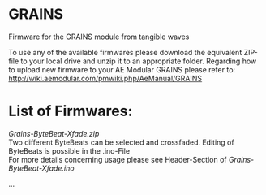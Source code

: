 # GRAINS
Firmware for the GRAINS module from tangible waves

To use any of the available firmwares please download the equivalent ZIP-file to your local drive and unzip it to an appropriate folder.
Regarding how to upload new firmware to your AE Modular GRAINS please refer to: http://wiki.aemodular.com/pmwiki.php/AeManual/GRAINS

List of Firmwares:
==================
*Grains-ByteBeat-Xfade.zip*                                                                 
Two different ByteBeats can be selected and crossfaded. Editing of ByteBeats is possible in the .ino-File   
For more details concerning usage please see Header-Section of *Grains-ByteBeat-Xfade.ino*

...

